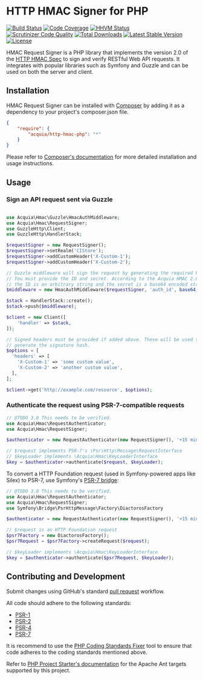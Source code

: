 # HTTP HMAC Signer for PHP

[![Build Status](https://travis-ci.org/acquia/http-hmac-php.svg)](https://travis-ci.org/acquia/http-hmac-php)
[![Code Coverage](https://scrutinizer-ci.com/g/acquia/http-hmac-php/badges/coverage.png?b=master)](https://scrutinizer-ci.com/g/acquia/http-hmac-php/?branch=master)
[![HHVM Status](http://hhvm.h4cc.de/badge/acquia/http-hmac-php.svg?style=flat)](http://hhvm.h4cc.de/package/acquia/http-hmac-php)
[![Scrutinizer Code Quality](https://scrutinizer-ci.com/g/acquia/http-hmac-php/badges/quality-score.png?b=master)](https://scrutinizer-ci.com/g/acquia/http-hmac-php/?branch=master)
[![Total Downloads](https://poser.pugx.org/acquia/http-hmac-php/downloads)](https://packagist.org/packages/acquia/http-hmac-php)
[![Latest Stable Version](https://poser.pugx.org/acquia/http-hmac-php/v/stable.svg)](https://packagist.org/packages/acquia/http-hmac-php)
[![License](https://poser.pugx.org/acquia/http-hmac-php/license.svg)](https://packagist.org/packages/acquia/http-hmac-php)

HMAC Request Signer is a PHP library that implements the version 2.0 of the [HTTP HMAC Spec](https://github.com/acquia/http-hmac-spec/tree/2.0)
to sign and verify RESTful Web API requests. It integrates with popular libraries such as
Symfony and Guzzle and can be used on both the server and client.

## Installation

HMAC Request Signer can be installed with [Composer](http://getcomposer.org)
by adding it as a dependency to your project's composer.json file.

```json
{
    "require": {
        "acquia/http-hmac-php": "*"
    }
}
```

Please refer to [Composer's documentation](https://github.com/composer/composer/blob/master/doc/00-intro.md#introduction)
for more detailed installation and usage instructions.

## Usage

### Sign an API request sent via Guzzle

```php

use Acquia\Hmac\Guzzle\HmacAuthMiddleware;
use Acquia\Hmac\RequestSigner;
use GuzzleHttp\Client;
use GuzzleHttp\HandlerStack;

$requestSigner = new RequestSigner();
$requestSigner->setRealm('CIStore');
$requestSigner->addCustomHeader('X-Custom-1');
$requestSigner->addCustomHeader('X-Custom-2');

// Guzzle middleware will sign the request by generating the required headers.
// You must provide the ID and secret. According to the Acquia HMAC 2.0 spec,
// the ID is an arbitrary string and the secret is a base64 encoded string.
$middleware = new HmacAuthMiddleware($requestSigner, 'auth_id', base64_encode('secret'));

$stack = HandlerStack::create();
$stack->push($middleware);

$client = new Client([
    'handler' => $stack,
]);

// Signed headers must be provided if added above. These will be used to
// generate the signature hash.
$options = [
  'headers' => [
    'X-Custom-1' => 'some custom value',
    'X-Custom-2' => 'another custom value',
  ],
];

$client->get('http://example.com/resource', $options);
```

### Authenticate the request using PSR-7-compatible requests

```php
// @TODO 3.0 This needs to be verified.
use Acquia\Hmac\RequestAuthenticator;
use Acquia\Hmac\RequestSigner;

$authenticator = new RequestAuthenticator(new RequestSigner(), '+15 minutes');

// $request implements PSR-7's \Psr\Http\Message\RequestInterface
// $keyLoader implements \Acquia\Hmac\KeyLoaderInterface
$key = $authenticator->authenticate($request, $keyLoader);

```

To convert a HTTP Foundation request (used in Symfony-powered apps like Silex) to PSR-7, use Symfony's [PSR-7 bridge](http://symfony.com/doc/current/cookbook/psr7.html):
 
```php
// @TODO 3.0 This needs to be verified.
use Acquia\Hmac\RequestAuthenticator;
use Acquia\Hmac\RequestSigner;
use Symfony\Bridge\PsrHttpMessage\Factory\DiactorosFactory

$authenticator = new RequestAuthenticator(new RequestSigner(), '+15 minutes');

// $request is an HTTP Foundation request
$psr7Factory = new DiactorosFactory();
$psr7Request = $psr7Factory->createRequest($request);

// $keyLoader implements \Acquia\Hmac\KeyLoaderInterface
$key = $authenticator->authenticate($psr7Request, $keyLoader);

```
 
## Contributing and Development

Submit changes using GitHub's standard [pull request](https://help.github.com/articles/using-pull-requests) workflow.

All code should adhere to the following standards:

* [PSR-1](https://github.com/php-fig/fig-standards/blob/master/accepted/PSR-1-basic-coding-standard.md)
* [PSR-2](https://github.com/php-fig/fig-standards/blob/master/accepted/PSR-2-coding-style-guide.md)
* [PSR-4](https://github.com/php-fig/fig-standards/blob/master/accepted/PSR-4-autoloader.md)
* [PSR-7](https://github.com/php-fig/fig-standards/blob/master/accepted/PSR-7-http-message.md)

It is recommend to use the [PHP Coding Standards Fixer](https://github.com/fabpot/PHP-CS-Fixer)
tool to ensure that code adheres to the coding standards mentioned above.

Refer to [PHP Project Starter's documentation](https://github.com/cpliakas/php-project-starter#using-apache-ant)
for the Apache Ant targets supported by this project.
